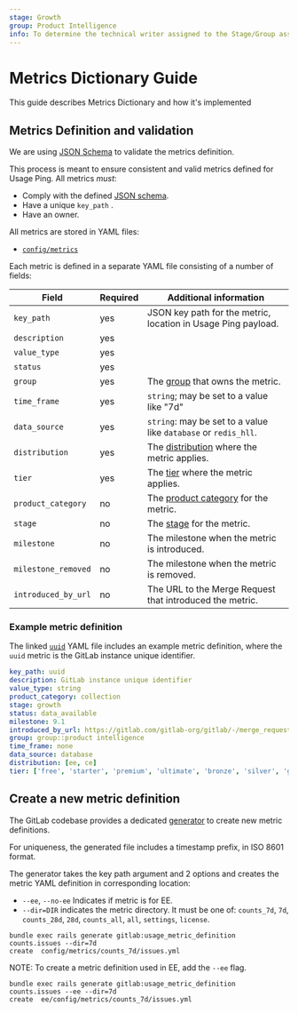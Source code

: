 ```yaml
---
stage: Growth
group: Product Intelligence
info: To determine the technical writer assigned to the Stage/Group associated with this page, see https://about.gitlab.com/handbook/engineering/ux/technical-writing/#assignments
---
```


# Metrics Dictionary Guide

This guide describes Metrics Dictionary and how it's implemented

## Metrics Definition and validation

We are using [JSON Schema](https://gitlab.com/gitlab-org/gitlab/-/blob/master/config/metrics/schema.json) to validate the metrics definition.

This process is meant to ensure consistent and valid metrics defined for Usage Ping. All metrics *must*:

- Comply with the defined [JSON schema](https://gitlab.com/gitlab-org/gitlab/-/blob/master/config/metrics/schema.json).
- Have a unique `key_path` .
- Have an owner.

All metrics are stored in YAML files:

- [`config/metrics`](https://gitlab.com/gitlab-org/gitlab/-/tree/master/config/metrics)

Each metric is defined in a separate YAML file consisting of a number of fields:

| Field               | Required | Additional information                                         |
|---------------------|----------|----------------------------------------------------------------|
| `key_path`          | yes      | JSON key path for the metric, location in Usage Ping payload.  |
| `description`       | yes      |                                                                |
| `value_type`        | yes      |                                                                |
| `status`            | yes      |                                                                |
| `group`             | yes      | The [group](https://about.gitlab.com/handbook/product/categories/#devops-stages) that owns the metric. |
| `time_frame`        | yes      | `string`; may be set to a value like "7d"                             |
| `data_source`       | yes      | `string`: may be set to a value like `database` or `redis_hll`.       |
| `distribution`      | yes      | The [distribution](https://about.gitlab.com/handbook/marketing/strategic-marketing/tiers/#definitions) where the metric applies. |
| `tier`              | yes      | The [tier]( https://about.gitlab.com/handbook/marketing/strategic-marketing/tiers/) where the metric applies. |
| `product_category`  | no       | The [product category](https://gitlab.com/gitlab-com/www-gitlab-com/blob/master/data/categories.yml) for the metric. |
| `stage`             | no       | The [stage](https://gitlab.com/gitlab-com/www-gitlab-com/blob/master/data/stages.yml) for the metric. |
| `milestone`         | no       | The milestone when the metric is introduced. |
| `milestone_removed` | no       | The milestone when the metric is removed. |
| `introduced_by_url` | no       | The URL to the Merge Request that introduced the metric. |

### Example metric definition

The linked [`uuid`](https://gitlab.com/gitlab-org/gitlab/-/blob/master/config/metrics/license/uuid.yml)
YAML file includes an example metric definition, where the `uuid` metric is the GitLab
instance unique identifier.

```yaml
key_path: uuid
description: GitLab instance unique identifier
value_type: string
product_category: collection
stage: growth
status: data_available
milestone: 9.1
introduced_by_url: https://gitlab.com/gitlab-org/gitlab/-/merge_requests/1521
group: group::product intelligence
time_frame: none
data_source: database
distribution: [ee, ce]
tier: ['free', 'starter', 'premium', 'ultimate', 'bronze', 'silver', 'gold']
```

## Create a new metric definition

The GitLab codebase provides a dedicated [generator](https://gitlab.com/gitlab-org/gitlab/-/blob/master/lib/generators/gitlab/usage_metric_definition_generator.rb) to create new metric definitions.

For uniqueness, the generated file includes a timestamp prefix, in ISO 8601 format.

The generator takes the key path argument and 2 options and creates the metric YAML definition in corresponding location:

- `--ee`, `--no-ee` Indicates if metric is for EE.
- `--dir=DIR` indicates the metric directory. It must be one of: `counts_7d`, `7d`, `counts_28d`, `28d`, `counts_all`, `all`, `settings`, `license`.

```shell
bundle exec rails generate gitlab:usage_metric_definition counts.issues --dir=7d
create  config/metrics/counts_7d/issues.yml
```

NOTE:
To create a metric definition used in EE, add the `--ee` flag.

```shell
bundle exec rails generate gitlab:usage_metric_definition counts.issues --ee --dir=7d
create  ee/config/metrics/counts_7d/issues.yml
```
